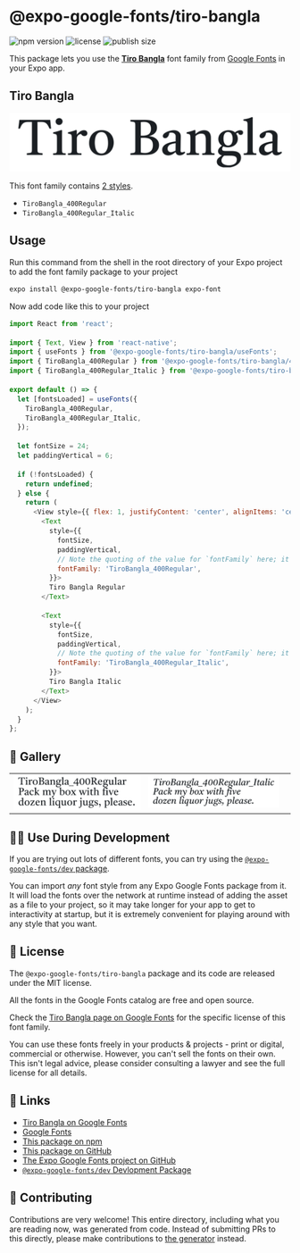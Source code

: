 # @expo-google-fonts/tiro-bangla

![npm version](https://flat.badgen.net/npm/v/@expo-google-fonts/tiro-bangla)
![license](https://flat.badgen.net/github/license/expo/google-fonts)
![publish size](https://flat.badgen.net/packagephobia/install/@expo-google-fonts/tiro-bangla)

This package lets you use the [**Tiro Bangla**](https://fonts.google.com/specimen/Tiro+Bangla) font family from [Google Fonts](https://fonts.google.com/) in your Expo app.

## Tiro Bangla

![Tiro Bangla](./font-family.png)

This font family contains [2 styles](#-gallery).

- `TiroBangla_400Regular`
- `TiroBangla_400Regular_Italic`

## Usage

Run this command from the shell in the root directory of your Expo project to add the font family package to your project
```sh
expo install @expo-google-fonts/tiro-bangla expo-font
```

Now add code like this to your project
```js
import React from 'react';

import { Text, View } from 'react-native';
import { useFonts } from '@expo-google-fonts/tiro-bangla/useFonts';
import { TiroBangla_400Regular } from '@expo-google-fonts/tiro-bangla/400Regular';
import { TiroBangla_400Regular_Italic } from '@expo-google-fonts/tiro-bangla/400Regular_Italic';

export default () => {
  let [fontsLoaded] = useFonts({
    TiroBangla_400Regular,
    TiroBangla_400Regular_Italic,
  });

  let fontSize = 24;
  let paddingVertical = 6;

  if (!fontsLoaded) {
    return undefined;
  } else {
    return (
      <View style={{ flex: 1, justifyContent: 'center', alignItems: 'center' }}>
        <Text
          style={{
            fontSize,
            paddingVertical,
            // Note the quoting of the value for `fontFamily` here; it expects a string!
            fontFamily: 'TiroBangla_400Regular',
          }}>
          Tiro Bangla Regular
        </Text>

        <Text
          style={{
            fontSize,
            paddingVertical,
            // Note the quoting of the value for `fontFamily` here; it expects a string!
            fontFamily: 'TiroBangla_400Regular_Italic',
          }}>
          Tiro Bangla Italic
        </Text>
      </View>
    );
  }
};

```

## 🔡 Gallery


||||
|-|-|-|
|![TiroBangla_400Regular](.//400Regular/TiroBangla_400Regular.ttf.png)|![TiroBangla_400Regular_Italic](.//400Regular_Italic/TiroBangla_400Regular_Italic.ttf.png)|||


## 👩‍💻 Use During Development

If you are trying out lots of different fonts, you can try using the [`@expo-google-fonts/dev` package](https://github.com/expo/google-fonts/tree/master/font-packages/dev#readme).

You can import *any* font style from any Expo Google Fonts package from it. It will load the fonts
over the network at runtime instead of adding the asset as a file to your project, so it may take longer
for your app to get to interactivity at startup, but it is extremely convenient
for playing around with any style that you want.

## 📖 License

The `@expo-google-fonts/tiro-bangla` package and its code are released under the MIT license.

All the fonts in the Google Fonts catalog are free and open source.

Check the [Tiro Bangla page on Google Fonts](https://fonts.google.com/specimen/Tiro+Bangla) for the specific license of this font family.

You can use these fonts freely in your products & projects - print or digital, commercial or otherwise. However, you can't sell the fonts on their own. This isn't legal advice, please consider consulting a lawyer and see the full license for all details.

## 🔗 Links

- [Tiro Bangla on Google Fonts](https://fonts.google.com/specimen/Tiro+Bangla)
- [Google Fonts](https://fonts.google.com/)
- [This package on npm](https://www.npmjs.com/package/@expo-google-fonts/tiro-bangla)
- [This package on GitHub](https://github.com/expo/google-fonts/tree/master/font-packages/tiro-bangla)
- [The Expo Google Fonts project on GitHub](https://github.com/expo/google-fonts)
- [`@expo-google-fonts/dev` Devlopment Package](https://github.com/expo/google-fonts/tree/master/font-packages/dev)

## 🤝 Contributing

Contributions are very welcome! This entire directory, including what you are reading now, was generated from code. Instead of submitting PRs to this directly, please make contributions to [the generator](https://github.com/expo/google-fonts/tree/master/packages/generator) instead.
